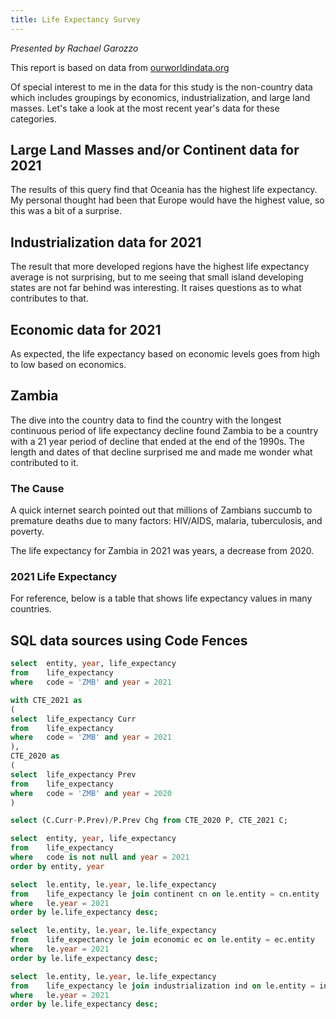 ```yaml
---
title: Life Expectancy Survey
---
```


_Presented by Rachael Garozzo_

This report is based on data from [ourworldindata.org](https://ourworldindata.org/life-expectancy)


Of special interest to me in the data for this study is the non-country data which includes groupings by economics, industrialization, and large land masses. Let's take a look at the most recent year's data for these categories.

## Large Land Masses and/or Continent data for 2021

<BarChart
  data={life_expect_continent}
  x=entity
  y=life_expectancy  
  title = "Life Expectancy By Year: Continents">
</BarChart>

The results of this query find that Oceania has the highest life expectancy. My personal thought had been that Europe would have the highest value, so this was a bit of a surprise.

## Industrialization data for 2021

<BarChart
  data={life_expect_industrialization}
  x=entity
  y=life_expectancy  
  title = "Life Expectancy By Year: Industrialization">
</BarChart>

The result that more developed regions have the highest life expectancy average is not surprising, but to me seeing that small island developing states are not far behind was interesting. It raises questions as to what contributes to that. 

## Economic data for 2021

<BarChart
  data={life_expect_economic}
  x=entity
  y=life_expectancy  
  title = "Life Expectancy By Year: Economic">
</BarChart>

As expected, the life expectancy based on economic levels goes from high to low based on economics.


## Zambia

The dive into the country data to find the country with the longest continuous period of life expectancy decline found Zambia to be a country with a 21 year period of decline that ended at the end of the 1990s. The length and dates of that decline surprised me and made me wonder what contributed to it.

### The Cause

A quick internet search pointed out that millions of Zambians succumb to premature deaths due to many factors: HIV/AIDS, malaria, tuberculosis, and poverty.


The life expectancy for Zambia in 2021 was <Value data = {life_expect_Zambia_2021} column = life_expectancy /> years, a <Value data = {life_expect_Zambia_Chg} column=Chg fmt='0.00%' /> decrease from 2020.

### 2021 Life Expectancy

For reference, below is a table that shows life expectancy values in many countries.

<DataTable data={life_expect_country} rows=10/>


## SQL data sources using Code Fences

```sql life_expect_Zambia_2021
select  entity, year, life_expectancy
from    life_expectancy
where   code = 'ZMB' and year = 2021
```

```sql life_expect_Zambia_Chg
with CTE_2021 as
(
select  life_expectancy Curr
from    life_expectancy
where   code = 'ZMB' and year = 2021
),
CTE_2020 as
(
select  life_expectancy Prev 
from    life_expectancy
where   code = 'ZMB' and year = 2020
)

select (C.Curr-P.Prev)/P.Prev Chg from CTE_2020 P, CTE_2021 C;
```

```sql life_expect_country
select  entity, year, life_expectancy
from    life_expectancy
where   code is not null and year = 2021
order by entity, year
```

<!--- contents of continent table:
Africa
Americas
Asia
Europe
Northern America
Oceania
Latin America and the Caribbean -->
```sql life_expect_continent
select  le.entity, le.year, le.life_expectancy
from    life_expectancy le join continent cn on le.entity = cn.entity
where   le.year = 2021
order by le.life_expectancy desc;
```

<!--- contents of economic table:
High-income countries
Low-income countries
Lower-middle-income countries
Upper-middle-income countries -->
```sql life_expect_economic
select  le.entity, le.year, le.life_expectancy
from    life_expectancy le join economic ec on le.entity = ec.entity
where   le.year = 2021
order by le.life_expectancy desc;
```

<!--- contents of industrialization table:
Land-locked developing countries (LLDC)
Least developed countries
Less developed regions
More developed regions
Small island developing states (SIDS)
Less developed regions, excluding China
Less developed regions, excluding least developed countries -->
```sql life_expect_industrialization
select  le.entity, le.year, le.life_expectancy
from    life_expectancy le join industrialization ind on le.entity = ind.entity
where   le.year = 2021
order by le.life_expectancy desc;
```


